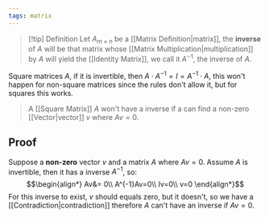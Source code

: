 ```yaml
---
tags: matrix
---
```

> [!tip] Definition 
> Let $A_{m\times n}$ be a [[Matrix Definition|matrix]], the **inverse** of $A$ will be that matrix whose [[Matrix Multiplication|multiplication]] by $A$ will yield the [[Identity Matrix]], we call it $A^{-1}$, the inverse 
> of $A$.

Square matrices $A$, if it is invertible, then $A\cdot A^{-1}=I=A^{-1}\cdot A$, this won't happen for non-square matrices since the rules don't allow it, but for squares this works.

> A [[Square Matrix]] $A$ won't have a inverse if a can find a non-zero [[Vector|vector]] $v$ where $Av=0$.
## Proof
Suppose a **non-zero** vector $v$ and a matrix $A$ where $Av=0$.
Assume $A$ is invertible, then it has a inverse $A^{-1}$, so:
$$\begin{align*}
Av&= 0\\
A^{-1}Av=0\\
Iv=0\\
v=0
\end{align*}$$
For this inverse to exist, $v$ should equals zero, but it doesn't, so we have a [[Contradiction|contradiction]] therefore $A$ can't have an inverse if $Av =0$.

